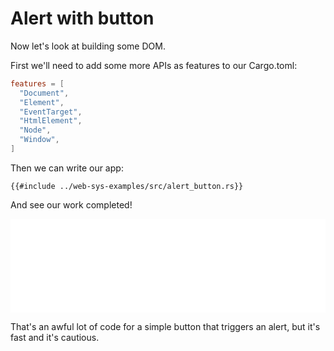 # Alert with button

Now let's look at building some DOM.

First we'll need to add some more APIs as features to our Cargo.toml:

```toml
features = [
  "Document",
  "Element",
  "EventTarget",
  "HtmlElement",
  "Node",
  "Window",
]
```

Then we can write our app:

```rust, no_run, noplaypen
{{#include ../web-sys-examples/src/alert_button.rs}}
```

And see our work completed!

<iframe
  style="border:none"
  src="web-sys-examples/index.html?alert_button=true"
  width="100%">
</iframe>

That's an awful lot of code for a simple button that triggers an alert, but it's
fast and it's cautious.
